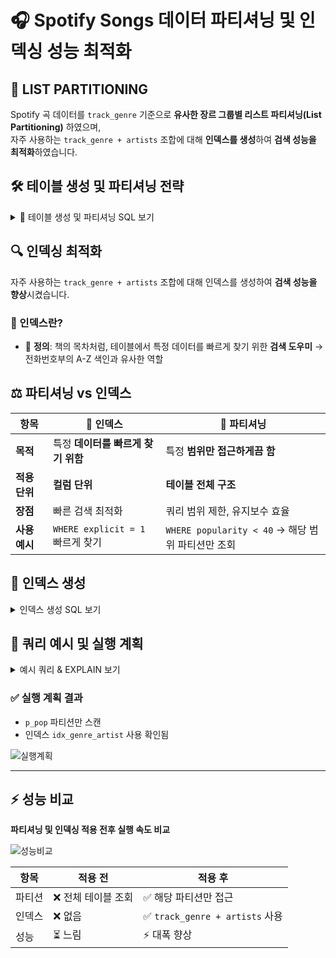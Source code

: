 # 🎧 Spotify Songs 데이터 파티셔닝 및 인덱싱 성능 최적화



## 📌 LIST PARTITIONING


Spotify 곡 데이터를 `track_genre` 기준으로 **유사한 장르 그룹별 리스트 파티셔닝(List Partitioning)** 하였으며,  
자주 사용하는 `track_genre + artists` 조합에 대해 **인덱스를 생성**하여 **검색 성능을 최적화**하였습니다.



## 🛠️ 테이블 생성 및 파티셔닝 전략



<details>
<summary>🎵 테이블 생성 및 파티셔닝 SQL 보기</summary>

```sql
CREATE TABLE spotify_songs_partitioned (
  id INT,
  track_id VARCHAR(22),
  artists VARCHAR(600),
  album_name VARCHAR(300),
  track_name VARCHAR(600),
  popularity INT,
  duration_ms INT,
  explicit TINYINT(1),
  danceability FLOAT,
  energy FLOAT,
  key_col INT,
  loudness FLOAT,
  mode_col INT,
  speechiness FLOAT,
  acousticness FLOAT,
  instrumentalness FLOAT,
  liveness FLOAT,
  valence FLOAT,
  tempo FLOAT,
  time_signature INT,
  track_genre VARCHAR(50) NOT NULL,
  PRIMARY KEY(id, track_genre)
)
PARTITION BY LIST COLUMNS(track_genre) (
  PARTITION p_pop           VALUES IN ('pop', 'power-pop', 'pop-film', 'synth-pop', 'party'),
  PARTITION p_rock          VALUES IN ('rock', 'alt-rock', 'hard-rock', 'punk', 'punk-rock', 'grunge', 'psych-rock', 'rock-n-roll', 'garage', 'indie', 'indie-pop', 'emo', 'guitar', 'rockabilly'),
  PARTITION p_metal         VALUES IN ('metal', 'heavy-metal', 'death-metal', 'black-metal', 'grindcore', 'metalcore', 'hardcore', 'hardstyle'),
  PARTITION p_electronic    VALUES IN ('edm', 'electro', 'electronic', 'techno', 'trance', 'house', 'deep-house', 'progressive-house', 'minimal-techno', 'chicago-house', 'detroit-techno', 'dubstep', 'idm', 'drum-and-bass', 'breakbeat', 'club'),
  PARTITION p_hiphop_rnb    VALUES IN ('hip-hop', 'r-n-b', 'rap', 'funk', 'soul'),
  PARTITION p_jazz_classical VALUES IN ('jazz', 'classical', 'piano', 'instrumental', 'opera'),
  PARTITION p_world         VALUES IN ('k-pop', 'j-pop', 'j-rock', 'mandopop', 'cantopop', 'french', 'german', 'turkish', 'iranian', 'swedish', 'malay', 'latin', 'latino', 'spanish', 'brazil', 'mpb', 'forro', 'samba', 'pagode', 'sertanejo', 'world-music', 'indian'),
  PARTITION p_country_folk  VALUES IN ('country', 'bluegrass', 'honky-tonk', 'folk', 'singer-songwriter', 'songwriter'),
  PARTITION p_reggae        VALUES IN ('reggae', 'reggaeton', 'ska', 'dub', 'dancehall'),
  PARTITION p_child_kids    VALUES IN ('children', 'kids', 'disney'),
  PARTITION p_ambient_chill VALUES IN ('ambient', 'study', 'sleep', 'chill', 'new-age'),
  PARTITION p_misc          VALUES IN ('anime', 'blues', 'gospel', 'comedy', 'happy', 'sad', 'romance', 'show-tunes', 'alternative', 'groove', 'goth', 'trip-hop', 'tango', 'acoustic', 'british')
);
````

</details>



## 🔍 인덱싱 최적화


자주 사용하는 `track_genre + artists` 조합에 대해 인덱스를 생성하여 **검색 성능을 향상**시켰습니다.

### 🧠 인덱스란?


* 📖 **정의**: 책의 목차처럼, 테이블에서 특정 데이터를 빠르게 찾기 위한 **검색 도우미**
  → 전화번호부의 A-Z 색인과 유사한 역할




## ⚖️ 파티셔닝 vs 인덱스



| 항목        | 🔎 인덱스                      | 📂 파티셔닝                                 |
| --------- | --------------------------- | --------------------------------------- |
| **목적**    | 특정 **데이터를 빠르게 찾기 위함**       | 특정 **범위만 접근하게끔 함**                      |
| **적용 단위** | **컬럼 단위**                   | **테이블 전체 구조**                           |
| **장점**    | 빠른 검색 최적화                   | 쿼리 범위 제한, 유지보수 효율                       |
| **사용 예시** | `WHERE explicit = 1` 빠르게 찾기 | `WHERE popularity < 40` → 해당 범위 파티션만 조회 |






## 🔧 인덱스 생성


<details>
<summary>인덱스 생성 SQL 보기</summary>

```sql
CREATE INDEX idx_genre_artist 
ON spotify_songs_partitioned (track_genre, artists);
```

</details>




## 🔎 쿼리 예시 및 실행 계획


<details>
<summary>예시 쿼리 & EXPLAIN 보기</summary>

```sql
-- 예시 쿼리
SELECT track_name, popularity  
FROM spotify_songs_partitioned 
WHERE track_genre = 'pop' AND artists = 'Arko' 
ORDER BY track_name DESC 
LIMIT 10;

-- 실행 계획
EXPLAIN SELECT track_name, popularity  
FROM spotify_songs_partitioned 
WHERE track_genre = 'pop' AND artists = 'Arko' 
ORDER BY track_name DESC 
LIMIT 10;
```

</details>



### ✅ 실행 계획 결과


* `p_pop` 파티션만 스캔
* 인덱스 `idx_genre_artist` 사용 확인됨

![실행계획](https://github.com/user-attachments/assets/094468c0-0b39-44ce-89e0-0111ee530c98)

---


## ⚡ 성능 비교


**파티셔닝 및 인덱싱 적용 전후 실행 속도 비교**

![성능비교](https://github.com/user-attachments/assets/aa84296a-aaab-40bd-8693-b0fab74696ea)

| 항목  | 적용 전        | 적용 후                         |
| --- | ----------- | ---------------------------- |
| 파티션 | ❌ 전체 테이블 조회 | ✅ 해당 파티션만 접근                 |
| 인덱스 | ❌ 없음        | ✅ `track_genre + artists` 사용 |
| 성능  | ⏳ 느림        | ⚡ 대폭 향상                      |



